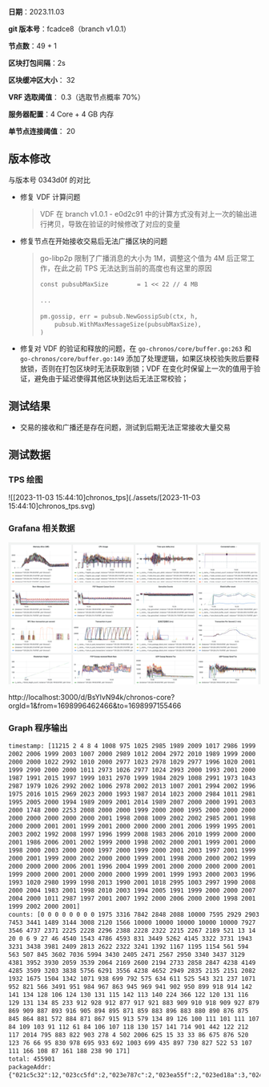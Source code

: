 **日期**：2023.11.03

**git 版本号**：fcadce8（branch v1.0.1）

**节点数**：49 + 1

**区块打包间隔**：2s

**区块缓冲区大小**： 32

**VRF 选取阈值**： 0.3（选取节点概率 70%）

**服务器配置**：4 Core + 4 GB 内存

**单节点连接阈值**： 20

## 版本修改

与版本号 0343d0f 的对比

- 修复 VDF 计算问题

    > VDF 在 branch v1.0.1 - e0d2c91 中的计算方式没有对上一次的输出进行拷贝，导致在验证的时候修改了对应的变量

- 修复节点在开始接收交易后无法广播区块的问题

    > go-libp2p 限制了广播消息的大小为 1M，调整这个值为 4M 后正常工作，在此之前 TPS 无法达到当前的高度也有这里的原因
    >
    > ```golang
    > const pubsubMaxSize        = 1 << 22 // 4 MB
    > 
    > ...
    > 
    > pm.gossip, err = pubsub.NewGossipSub(ctx, h,
    >     pubsub.WithMaxMessageSize(pubsubMaxSize),
    > )
    > ```

- 修复对 VDF 的验证和释放的问题，在 `go-chronos/core/buffer.go:263` 和 `go-chronos/core/buffer.go:149` 添加了处理逻辑，如果区块校验失败后要释放锁，否则在打包区块时无法获取到锁；VDF 在变化时保留上一次的值用于验证，避免由于延迟使得其他区块到达后无法正常校验；


## 测试结果

* 交易的接收和广播还是存在问题，测试到后期无法正常接收大量交易
  

## 测试数据

### TPS 绘图

![[2023-11-03 15:44:10]chronos_tps](./assets/[2023-11-03 15:44:10]chronos_tps.svg)

### Grafana 相关数据

![image-20231103154337926](./assets/image-20231103154337926.png)

http://localhost:3000/d/BsYlvN94k/chronos-core?orgId=1&from=1698996462466&to=1698997155466

### Graph 程序输出

```
timestamp: [11215 2 4 8 4 1008 975 1025 2985 1989 2009 1017 2986 1999 2002 2006 1999 2003 1007 2000 2989 1012 2004 2972 2010 1989 1999 2000 2000 2000 1022 2992 1010 2000 2977 1023 2978 1029 2977 1996 1020 2001 1999 2990 2000 2000 1011 2973 1026 2977 1024 2993 2000 1993 2001 2000 1987 1991 2015 1997 1999 1031 2970 1999 1984 2029 1008 2991 1973 1043 2987 1979 1026 2992 2002 1006 2978 2002 2013 1007 2001 2994 2002 1996 1975 2016 1015 2969 2023 2000 1993 1987 2014 1023 2000 2984 1011 2981 1995 2005 2000 1994 1989 2009 2001 2014 1989 2007 2000 2000 1991 2003 2000 1748 2000 2253 2008 2000 2000 1999 2000 2000 1995 2000 2000 2000 2000 2000 2000 2000 2000 2001 1998 2008 1009 2002 2002 2985 2001 1998 2000 2000 2001 2001 1999 2001 2000 2000 2000 2001 2006 1999 1995 2001 2003 2002 1992 2008 1997 1996 1999 2008 1983 2006 2010 1999 2000 2000 2001 1986 2006 2001 2002 1999 2000 1998 2002 2000 2001 1999 2001 2000 1998 2000 2003 2000 2000 1997 2000 1999 2000 2001 2003 1997 2001 1999 2000 2001 1999 2000 2002 2000 2000 1999 2001 1998 2000 2000 2002 1999 2000 2000 2000 2006 2001 1996 2004 1999 2001 2000 2000 2000 2000 2001 1999 2000 2000 2001 2000 2000 2000 1999 2001 1999 1993 2000 2003 1996 1993 1020 2980 1999 1998 2013 1990 2001 1018 2995 1003 2997 1990 2008 2000 2004 1983 2001 1998 2010 2003 1994 2005 1991 1999 2000 2000 2007 2004 2000 1011 2987 1997 2001 2007 1992 2000 2006 2000 2000 1998 2001 1999 2002 2000 2001]
counts: [0 0 0 0 0 0 0 0 1975 3316 7842 2848 2088 10000 7595 2929 2903 7453 3441 1489 3144 3008 2120 1566 10000 10000 10000 10000 10000 7927 3546 4737 2371 2225 2228 2296 2388 2228 2322 2215 2267 2189 521 13 14 20 0 6 9 27 46 4540 1543 4786 4593 831 3449 5262 4145 3322 3731 1943 3231 3438 3981 2409 2813 2622 2322 3241 1392 1167 1195 1154 561 594 563 507 845 3602 7036 5994 3430 2405 2471 2567 2950 3340 3437 3129 4381 3952 3930 2059 3539 2064 2169 2600 2194 2733 2858 2847 4238 4149 4285 3509 3203 3838 5756 6291 3556 4238 4652 2949 2835 2135 2151 2082 1932 1675 1504 1342 1071 938 699 792 575 634 611 525 543 321 237 1071 952 821 566 3491 951 984 967 863 945 969 941 902 950 899 918 914 142 141 134 128 106 124 130 131 115 142 113 140 224 366 122 120 131 116 129 131 134 85 233 912 928 912 877 917 921 883 909 910 918 909 927 879 869 909 887 893 916 905 894 895 871 859 883 896 883 880 890 876 875 845 864 881 572 884 871 867 915 913 579 134 89 126 100 111 101 111 107 84 109 103 91 112 61 84 106 107 118 130 157 141 714 901 442 122 212 117 2014 795 883 822 903 278 4 502 2006 625 15 33 33 86 675 876 520 123 76 66 95 830 978 695 933 692 1003 699 435 897 730 827 522 53 107 111 166 108 87 161 188 238 90 171]
total: 455901
packageAddr:  {"021c5c32":12,"023cc5fd":2,"023e787c":2,"023ea55f":2,"023ed18a":3,"02455a96":3,"0248c70e":1,"027732ca":4,"027d29d5":13,"027fd2e2":1,"02941d41":5,"02962a61":5,"02a1bdde":11,"02a2a485":7,"02b0783d":2,"02b73eb5":4,"02f9b726":2,"02fda35a":26,"02fffae1":5,"0301b221":10,"030e5cc4":4,"0310c773":10,"03132f9a":2,"031b4e08":4,"0337bbc2":60,"034085be":2,"03513617":6,"0368dc65":10,"037faf63":5,"0392ca20":4,"03b34e61":44,"03c92c91":5,"03fea06e":8}
```

